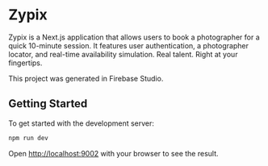 # Zypix

Zypix is a Next.js application that allows users to book a photographer for a quick 10-minute session. It features user authentication, a photographer locator, and real-time availability simulation. Real talent. Right at your fingertips.

This project was generated in Firebase Studio.

## Getting Started

To get started with the development server:

```bash
npm run dev
```

Open [http://localhost:9002](http://localhost:9002) with your browser to see the result.
